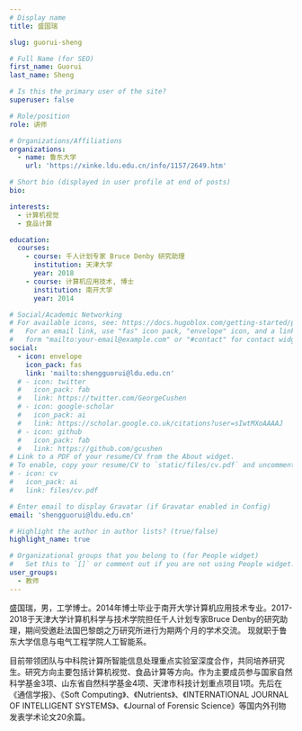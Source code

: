 ```yaml
---
# Display name
title: 盛国瑞

slug: guorui-sheng

# Full Name (for SEO)
first_name: Guorui
last_name: Sheng

# Is this the primary user of the site?
superuser: false

# Role/position
role: 讲师

# Organizations/Affiliations
organizations:
  - name: 鲁东大学
    url: 'https://xinke.ldu.edu.cn/info/1157/2649.htm'

# Short bio (displayed in user profile at end of posts)
bio: 

interests:
  - 计算机视觉
  - 食品计算

education:
  courses:
    - course: 千人计划专家 Bruce Denby 研究助理
      institution: 天津大学
      year: 2018
    - course: 计算机应用技术, 博士
      institution: 南开大学
      year: 2014

# Social/Academic Networking
# For available icons, see: https://docs.hugoblox.com/getting-started/page-builder/#icons
#   For an email link, use "fas" icon pack, "envelope" icon, and a link in the
#   form "mailto:your-email@example.com" or "#contact" for contact widget.
social:
  - icon: envelope
    icon_pack: fas
    link: 'mailto:shengguorui@ldu.edu.cn'
  # - icon: twitter
  #   icon_pack: fab
  #   link: https://twitter.com/GeorgeCushen
  # - icon: google-scholar
  #   icon_pack: ai
  #   link: https://scholar.google.co.uk/citations?user=sIwtMXoAAAAJ
  # - icon: github
  #   icon_pack: fab
  #   link: https://github.com/gcushen
# Link to a PDF of your resume/CV from the About widget.
# To enable, copy your resume/CV to `static/files/cv.pdf` and uncomment the lines below.
# - icon: cv
#   icon_pack: ai
#   link: files/cv.pdf

# Enter email to display Gravatar (if Gravatar enabled in Config)
email: 'shengguorui@ldu.edu.cn'

# Highlight the author in author lists? (true/false)
highlight_name: true

# Organizational groups that you belong to (for People widget)
#   Set this to `[]` or comment out if you are not using People widget.
user_groups:
  - 教师
---
```


盛国瑞，男，工学博士。2014年博士毕业于南开大学计算机应用技术专业。2017-2018于天津大学计算机科学与技术学院担任千人计划专家Bruce Denby的研究助理，期间受邀赴法国巴黎朗之万研究所进行为期两个月的学术交流。 现就职于鲁东大学信息与电气工程学院人工智能系。

目前带领团队与中科院计算所智能信息处理重点实验室深度合作，共同培养研究生。研究方向主要包括计算机视觉、食品计算等方向。作为主要成员参与国家自然科学基金3项、山东省自然科学基金4项、天津市科技计划重点项目1项。先后在《通信学报》、《Soft Computing》、《Nutrients》、《INTERNATIONAL JOURNAL OF INTELLIGENT SYSTEMS》、《Journal of Forensic Science》等国内外刊物发表学术论文20余篇。
